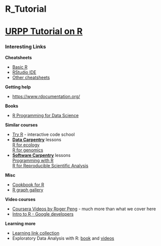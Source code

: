 R_Tutorial
==========

# [URPP Tutorial on R](http://milchmolch.github.io/R_Tutorial/)


### Interesting Links
   
**Cheatsheets**  
-  [Basic R](https://www.rstudio.com/wp-content/uploads/2016/10/r-cheat-sheet-3.pdf)  
-  [RStudio IDE](https://www.rstudio.com/wp-content/uploads/2016/01/rstudio-IDE-cheatsheet.pdf)  
-  [Other cheatsheets](https://www.rstudio.com/resources/cheatsheets/)  

**Getting help**
- https://www.rdocumentation.org/

**Books**  
- [R Programming for Data Science](https://leanpub.com/rprogramming)

**Similar courses**  
- [Try R](http://tryr.codeschool.com/) - interactive code school
- [**Data Carpentry**](http://www.datacarpentry.org/lessons/) lessons  
    [R for ecology](http://www.datacarpentry.org/R-ecology-lesson/)  
    [R for genomics](http://www.datacarpentry.org/R-genomics/)     
- [**Software Carpentry**](http://software-carpentry.org/lessons/) lessons  
    [Programming with R](http://swcarpentry.github.io/r-novice-inflammation/)  
    [R for Reproducible Scientific Analysis](http://swcarpentry.github.io/r-novice-gapminder/)

**Misc**  
- [Cookbook for R](http://www.cookbook-r.com/)
- [R graph gallery](http://www.r-graph-gallery.com/)

**Video courses**  
- [Coursera Videos by Roger Peng](http://blog.revolutionanalytics.com/2012/12/coursera-videos.html) - much more than what we cover here
- [Intro to R - Google developers](https://www.youtube.com/playlist?list=PLOU2XLYxmsIK9qQfztXeybpHvru-TrqAP)

**Learning more**  
- [Learning link collection](https://www.rstudio.com/online-learning/#R)
- Exploratory Data Analysis with R: [book](https://leanpub.com/exdata) and [videos](https://www.youtube.com/watch?v=6lOvA_y7p7w&list=PLjTlxb-wKvXPhZ7tQwlROtFjorSj9tUyZ) 
